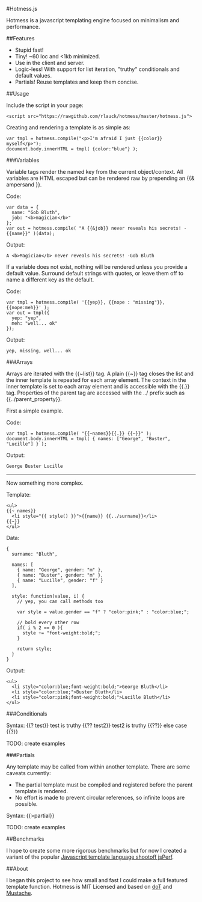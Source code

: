 #Hotmess.js

Hotmess is a javascript templating engine focused on minimalism and performance.

##Features

* Stupid fast!
* Tiny! ~60 loc and <1kb minimized.
* Use in the client and server.
* Logic-less! With support for list iteration, "truthy" conditionals and default values.
* Partials! Reuse templates and keep them concise.

##Usage

Include the script in your page:

    <script src="https://rawgithub.com/rlauck/hotmess/master/hotmess.js">

Creating and rendering a template is as simple as:
  
    var tmpl = hotmess.compile("<p>I'm afraid I just {{color}} myself</p>");
    document.body.innerHTML = tmpl( {color:"blue"} );

###Variables

Variable tags render the named key from the current object/context.
All variables are HTML escaped but can be rendered raw by prepending an {{&amp; ampersand }}.

Code:

    var data = {
      name: "Gob Bluth",
      job: "<b>magician</b>"
    };
    var out = hotmess.compile( "A {{&job}} never reveals his secrets! -{{name}}" )(data);

Output:

    A <b>Magician</b> never reveals his secrets! -Gob Bluth
    
If a variable does not exist, nothing will be rendered unless you provide a default value.
Surround default strings with quotes, or leave them off to name a different key as the default.

Code:

    var tmpl = hotmess.compile( '{{yep}}, {{nope : "missing"}}, {{nope:meh}}' );
    var out = tmpl({
      yep: "yep",
      meh: "well... ok"
    });

Output:

    yep, missing, well... ok

###Arrays

Arrays are iterated with the {{~list}} tag. A plain {{~}} tag closes the list and the inner template
is repeated for each array element. The context in the inner template is set to each array element and
is accessible with the {{.}} tag. Properties of the parent tag are accessed with
the ../ prefix such as {{../parent_property}}.

First a simple example.

Code:

    var tmpl = hotmess.compile( "{{~names}}{{.}} {{~}}" );
    document.body.innerHTML = tmpl( { names: ["George", "Buster", "Lucille"] } );
    
Output:

    George Buster Lucille

------

Now something more complex.
    
Template:

    <ul>
    {{~ names}}
      <li style="{{ style() }}">{{name}} {{../surname}}</li>
    {{~}}
    </ul>

Data:

    {
      surname: "Bluth",
      
      names: [
        { name: "George", gender: "m" },
        { name: "Buster", gender: "m" },
        { name: "Lucille", gender: "f" }
      ],
      
      style: function(value, i) {
        // yep, you can call methods too
        
        var style = value.gender == "f" ? "color:pink;" : "color:blue;";
        
        // bold every other row
        if( i % 2 == 0 ){
          style += "font-weight:bold;";
        }
        
        return style;
      }
    }
    
Output:

    <ul>
      <li style="color:blue;font-weight:bold;">George Bluth</li>
      <li style="color:blue;">Buster Bluth</li>
      <li style="color:pink;font-weight:bold;">Lucille Bluth</li>
    </ul>
    
###Conditionals

Syntax: {{? test}} test is truthy {{?? test2}} test2 is truthy {{??}} else case {{?}}

TODO: create examples

###Partials

Any template may be called from within another template. There are some caveats currently:

* The partial template must be compiled and registered before the parent template is rendered.
* No effort is made to prevent circular references, so infinite loops are possible.

Syntax: {{>partial}}

TODO: create examples

##Benchmarks

I hope to create some more rigorous benchmarks but for now I created a variant of the popular
[Javascript template language shootoff jsPerf](http://jsperf.com/dom-vs-innerhtml-based-templating/836).

##About

I began this project to see how small and fast I could make a full featured template function.
Hotmess is MIT Licensed and based on [doT](https://github.com/olado/doT) and [Mustache](https://github.com/janl/mustache.js).

    
    
    


